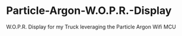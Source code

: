 # Particle-Argon-W.O.P.R.-Display
W.O.P.R. Display for my Truck leveraging the Particle Argon Wifi MCU
